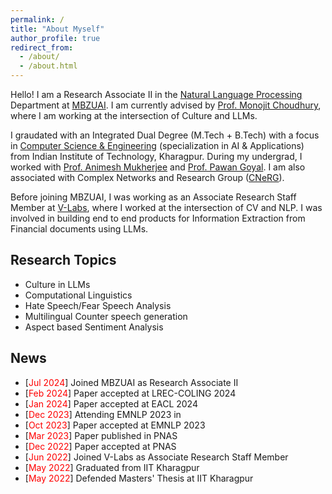 ```yaml
---
permalink: /
title: "About Myself"
author_profile: true
redirect_from: 
  - /about/
  - /about.html
---
```


Hello! I am a Research Associate II in the [Natural Language Processing](https://mbzuai.ac.ae/research/department/natural-language-processing-department/) Department  at [MBZUAI](https://mbzuai.ac.ae/). I am currently advised by [Prof. Monojit Choudhury](https://mbzuai.ac.ae/study/faculty/monojit-choudhury/), where I am working at the intersection of Culture and LLMs.

I graudated with an Integrated Dual Degree (M.Tech + B.Tech) with a focus in [Computer Science & Engineering](https://cse.iitkgp.ac.in/) (specialization in AI & Applications) from Indian Institute of Technology, Kharagpur. During my undergrad, I worked with [Prof. Animesh Mukherjee](https://cse.iitkgp.ac.in/~animeshm/) and [Prof. Pawan Goyal](https://cse.iitkgp.ac.in/~pawang/). I am also associated with Complex Networks and Research Group ([CNeRG](https://cnerg-iitkgp.github.io/)).

Before joining MBZUAI, I was working as an Associate Research Staff Member at [V-Labs](https://www.v-labs.ai/), where I worked at the intersection of CV and NLP. I was involved in building end to end products for Information Extraction from Financial documents using LLMs.

## Research Topics
- Culture in LLMs
- Computational Linguistics
- Hate Speech/Fear Speech Analysis
- Multilingual Counter speech generation
- Aspect based Sentiment Analysis

## News
- [<span style="color: red">Jul 2024</span>] Joined MBZUAI as Research Associate II
- [<span style="color: red">Feb 2024</span>] Paper accepted at LREC-COLING 2024
- [<span style="color: red">Jan 2024</span>] Paper accepted at EACL 2024
- [<span style="color: red">Dec 2023</span>] Attending EMNLP 2023 in 
- [<span style="color: red">Oct 2023</span>] Paper accepted at EMNLP 2023
- [<span style="color: red">Mar 2023</span>] Paper published in PNAS
- [<span style="color: red">Dec 2022</span>] Paper accepted at PNAS
- [<span style="color: red">Jun 2022</span>] Joined V-Labs as Associate Research Staff Member
- [<span style="color: red">May 2022</span>] Graduated from IIT Kharagpur
- [<span style="color: red">May 2022</span>] Defended Masters' Thesis at IIT Kharagpur 

